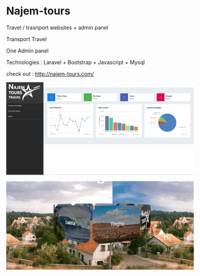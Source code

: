 # Najem-tours
Travel / trasnport websites + admin panel

Transport 
Travel 

One Admin panel

 Technologies : 
 Laravel + Bootstrap + Javascript + Mysql 

check out : http://najem-tours.com/

![alt text](https://github.com/LeDev007/Najem-tours/blob/main/admin%20panel.png)

![alt text](https://github.com/LeDev007/Najem-tours/blob/main/3D%20gallery.png)
